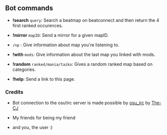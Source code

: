 ## Bot commands 


* **!search** `query`: Search a beatmap on beatconnect and then return the 4 first ranked occurences.

* **!mirror** `mapID`: Send a mirror for a given mapID.

* `/np` : Give information about map you're listening to.

* **!with** `mods`: Give information about the last map you linked with mods. 

* **!random** ``ranked/mania/taiko``: Gives a random ranked map based on categories.

* **!help**: Send a link to this page.


### Credits
* Bot connection to the osu!irc server is made possible by [osu_irc](https://github.com/The-CJ/osu_irc.py) by [The-CJ](https://github.com/The-CJ)

* My friends for being my friend

* and you, the user :)
